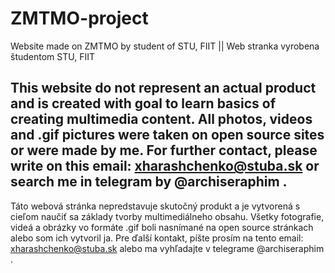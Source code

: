 # ZMTMO-project
Website made on ZMTMO by student of STU, FIIT || Web stranka vyrobena študentom STU, FIIT


This website do not represent an actual product and is created with goal to learn basics of creating multimedia content.
All photos, videos and .gif pictures were taken on open source sites or were made by me.
For further contact,
  please write on this email: xharashchenko@stuba.sk
  or search me in telegram by @archiseraphim .
------------------------------------------------------------------------------------------------------------------------
Táto webová stránka nepredstavuje skutočný produkt a je vytvorená s cieľom naučiť sa základy tvorby multimediálneho obsahu.
Všetky fotografie, videá a obrázky vo formáte .gif boli nasnímané na open source stránkach alebo som ich vytvoril ja.
Pre ďalší kontakt,
   píšte prosím na tento email: xharashchenko@stuba.sk
   alebo ma vyhľadajte v telegrame @archiseraphim .
